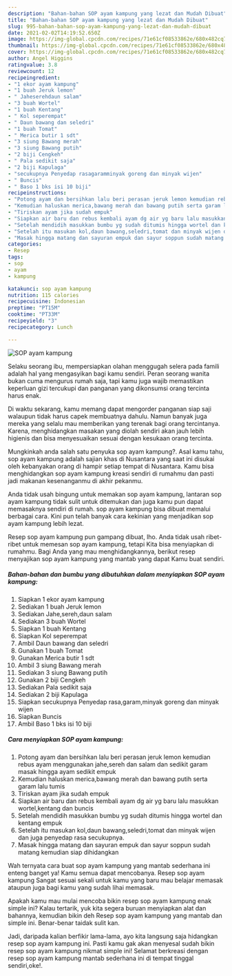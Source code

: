 ```yaml
---
description: "Bahan-bahan SOP ayam kampung yang lezat dan Mudah Dibuat"
title: "Bahan-bahan SOP ayam kampung yang lezat dan Mudah Dibuat"
slug: 995-bahan-bahan-sop-ayam-kampung-yang-lezat-dan-mudah-dibuat
date: 2021-02-02T14:19:52.650Z
image: https://img-global.cpcdn.com/recipes/71e61cf08533862e/680x482cq70/sop-ayam-kampung-foto-resep-utama.jpg
thumbnail: https://img-global.cpcdn.com/recipes/71e61cf08533862e/680x482cq70/sop-ayam-kampung-foto-resep-utama.jpg
cover: https://img-global.cpcdn.com/recipes/71e61cf08533862e/680x482cq70/sop-ayam-kampung-foto-resep-utama.jpg
author: Angel Higgins
ratingvalue: 3.8
reviewcount: 12
recipeingredient:
- "1 ekor ayam kampung"
- "1 buah Jeruk lemon"
- " Jaheserehdaun salam"
- "3 buah Wortel"
- "1 buah Kentang"
- " Kol seperempat"
- " Daun bawang dan seledri"
- "1 buah Tomat"
- " Merica butir 1 sdt"
- "3 siung Bawang merah"
- "3 siung Bawang putih"
- "2 biji Cengkeh"
- " Pala sedikit saja"
- "2 biji Kapulaga"
- "secukupnya Penyedap rasagaramminyak goreng dan minyak wijen"
- " Buncis"
- " Baso 1 bks isi 10 biji"
recipeinstructions:
- "Potong ayam dan bersihkan lalu beri perasan jeruk lemon kemudian rebus ayam menggunakan jahe,sereh dan salam dan sedikit garam masak hingga ayam sedikit empuk"
- "Kemudian haluskan merica,bawang merah dan bawang putih serta garam lalu tumis"
- "Tiriskan ayam jika sudah empuk"
- "Siapkan air baru dan rebus kembali ayam dg air yg baru lalu masukkan wortel,kentang dan buncis"
- "Setelah mendidih masukkan bumbu yg sudah ditumis hingga wortel dan kentang empuk"
- "Setelah itu masukan kol,daun bawang,seledri,tomat dan minyak wijen dan juga penyedap rasa secukupnya."
- "Masak hingga matang dan sayuran empuk dan sayur soppun sudah matang kemudian siap dihidangkan"
categories:
- Resep
tags:
- sop
- ayam
- kampung

katakunci: sop ayam kampung 
nutrition: 115 calories
recipecuisine: Indonesian
preptime: "PT15M"
cooktime: "PT33M"
recipeyield: "3"
recipecategory: Lunch

---
```



![SOP ayam kampung](https://img-global.cpcdn.com/recipes/71e61cf08533862e/680x482cq70/sop-ayam-kampung-foto-resep-utama.jpg)

Selaku seorang ibu, mempersiapkan olahan menggugah selera pada famili adalah hal yang mengasyikan bagi kamu sendiri. Peran seorang  wanita bukan cuma mengurus rumah saja, tapi kamu juga wajib memastikan keperluan gizi tercukupi dan panganan yang dikonsumsi orang tercinta harus enak.

Di waktu  sekarang, kamu memang dapat mengorder panganan siap saji walaupun tidak harus capek membuatnya dahulu. Namun banyak juga mereka yang selalu mau memberikan yang terenak bagi orang tercintanya. Karena, menghidangkan masakan yang diolah sendiri akan jauh lebih higienis dan bisa menyesuaikan sesuai dengan kesukaan orang tercinta. 



Mungkinkah anda salah satu penyuka sop ayam kampung?. Asal kamu tahu, sop ayam kampung adalah sajian khas di Nusantara yang saat ini disukai oleh kebanyakan orang di hampir setiap tempat di Nusantara. Kamu bisa menghidangkan sop ayam kampung kreasi sendiri di rumahmu dan pasti jadi makanan kesenanganmu di akhir pekanmu.

Anda tidak usah bingung untuk memakan sop ayam kampung, lantaran sop ayam kampung tidak sulit untuk ditemukan dan juga kamu pun dapat memasaknya sendiri di rumah. sop ayam kampung bisa dibuat memalui berbagai cara. Kini pun telah banyak cara kekinian yang menjadikan sop ayam kampung lebih lezat.

Resep sop ayam kampung pun gampang dibuat, lho. Anda tidak usah ribet-ribet untuk memesan sop ayam kampung, tetapi Kita bisa menyiapkan di rumahmu. Bagi Anda yang mau menghidangkannya, berikut resep menyajikan sop ayam kampung yang mantab yang dapat Kamu buat sendiri.

<!--inarticleads1-->

##### Bahan-bahan dan bumbu yang dibutuhkan dalam menyiapkan SOP ayam kampung:

1. Siapkan 1 ekor ayam kampung
1. Sediakan 1 buah Jeruk lemon
1. Sediakan  Jahe,sereh,daun salam
1. Sediakan 3 buah Wortel
1. Siapkan 1 buah Kentang
1. Siapkan  Kol seperempat
1. Ambil  Daun bawang dan seledri
1. Gunakan 1 buah Tomat
1. Gunakan  Merica butir 1 sdt
1. Ambil 3 siung Bawang merah
1. Sediakan 3 siung Bawang putih
1. Gunakan 2 biji Cengkeh
1. Sediakan  Pala sedikit saja
1. Sediakan 2 biji Kapulaga
1. Siapkan secukupnya Penyedap rasa,garam,minyak goreng dan minyak wijen
1. Siapkan  Buncis
1. Ambil  Baso 1 bks isi 10 biji




<!--inarticleads2-->

##### Cara menyiapkan SOP ayam kampung:

1. Potong ayam dan bersihkan lalu beri perasan jeruk lemon kemudian rebus ayam menggunakan jahe,sereh dan salam dan sedikit garam masak hingga ayam sedikit empuk
1. Kemudian haluskan merica,bawang merah dan bawang putih serta garam lalu tumis
1. Tiriskan ayam jika sudah empuk
1. Siapkan air baru dan rebus kembali ayam dg air yg baru lalu masukkan wortel,kentang dan buncis
1. Setelah mendidih masukkan bumbu yg sudah ditumis hingga wortel dan kentang empuk
1. Setelah itu masukan kol,daun bawang,seledri,tomat dan minyak wijen dan juga penyedap rasa secukupnya.
1. Masak hingga matang dan sayuran empuk dan sayur soppun sudah matang kemudian siap dihidangkan




Wah ternyata cara buat sop ayam kampung yang mantab sederhana ini enteng banget ya! Kamu semua dapat mencobanya. Resep sop ayam kampung Sangat sesuai sekali untuk kamu yang baru mau belajar memasak ataupun juga bagi kamu yang sudah lihai memasak.

Apakah kamu mau mulai mencoba bikin resep sop ayam kampung enak simple ini? Kalau tertarik, yuk kita segera buruan menyiapkan alat dan bahannya, kemudian bikin deh Resep sop ayam kampung yang mantab dan simple ini. Benar-benar taidak sulit kan. 

Jadi, daripada kalian berfikir lama-lama, ayo kita langsung saja hidangkan resep sop ayam kampung ini. Pasti kamu gak akan menyesal sudah bikin resep sop ayam kampung nikmat simple ini! Selamat berkreasi dengan resep sop ayam kampung mantab sederhana ini di tempat tinggal sendiri,oke!.

